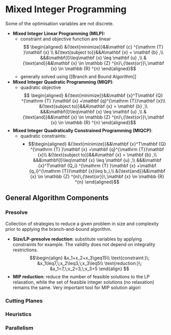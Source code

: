 # Mixed Integer Programming
Some of the optimisation variables are not discrete.


- **Mixed Integer Linear Programming (MILP):**
	- constraint and objective function are linear
$$
\begin{aligned}
&{\text{minimize}}&&\mathbf {c} ^{\mathrm {T} }\mathbf {x} \\
&{\text{subject to}}&&A\mathbf {x} = \mathbf {b} ,\\
&&&\mathbf{l}\leq\mathbf {x} \leq \mathbf {u} ,\\
&{\text{and}}&&\mathbf {x} \in \mathbb {Z} ^{n}\,{\text{or}}\,\mathbf {x} \in \mathbb {R} ^{n}
\end{aligned}$$
	- generally solved using [[Branch and Bound Algorithm]]
- **Mixed Integer Quadratic Programming (MIQP)**:
	- quadratic objective $$
\begin{aligned}
&{\text{minimize}}&&\mathbf {x}^T\mathbf {Q} ^{\mathrm {T} }\mathbf {x} +\mathbf {q}^{\mathrm {T}}\mathbf {x}\\
&{\text{subject to}}&&A\mathbf {x} = \mathbf {b} ,\\
&&&\mathbf{l}\leq\mathbf {x} \leq \mathbf {u} ,\\
&{\text{and}}&&\mathbf {x} \in \mathbb {Z} ^{n}\,{\text{or}}\,\mathbf {x} \in \mathbb {R} ^{n}
\end{aligned}$$
- **Mixed Integer Quadratically Constrained Programming (MIQCP)**:
	- quadratic constraints:
		- $$\begin{aligned}
&{\text{minimize}}&&\mathbf {x}^T\mathbf {Q} ^{\mathrm {T} }\mathbf {x} +\mathbf {q}^{\mathrm {T}}\mathbf {x}\\
&{\text{subject to}}&&A\mathbf {x} = \mathbf {b} ,\\
&&&\mathbf{l}\leq\mathbf {x} \leq \mathbf {u} ,\\
&&&\mathbf {x}^T\mathbf {Q_i} ^{\mathrm {T} }\mathbf {x} +\mathbf {q_i}^{\mathrm {T}}\mathbf {x}\leq b_i,\\
&{\text{and}}&&\mathbf {x} \in \mathbb {Z} ^{n}\,{\text{or}}\,\mathbf {x} \in \mathbb {R} ^{n}
\end{aligned}$$


## General Algorithm Components
### Presolve
Collection of strategies to reduce a given problem in size and complexity prior to applying the branch-and-bound algorithm. 

- **Size/LP-presolve reduction**: substitute variables by applying constraints for example. The validity does not depend on integrality restrictions.
	$$\begin{align}
	&x_1+x_2+x_3\geq15\\
	\text{constraint:}\; &x_1\leq7,\;x_2\leq3,\;x_3\leq5\\
	\text{reduction:}\; &x_1=7,\;x_2=3,\;x_3=5
	\end{align}
	$$
-  **MIP reduction**: reduce the number of feasible solutions to the LP relaxation, while the set of feasible integer solutions (no relaxation) remains the same. Very important tool for MIP solution algori 

### Cutting Planes
### Heuristics
### Parallelism
